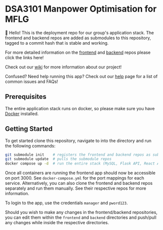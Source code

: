 # DSA3101 Manpower Optimisation for MFLG

👋 Hello! This is the deployment repo for our group's application stack. The frontend and backend repos are added as submodules to this repository, tagged to a commit hash that is stable and working.

For more detailed information on the [frontend](https://github.com/kevin-pek/dsa3101-frontend/) and [backend](https://github.com/shecheeyee/dsa3101-manpower-optimization-ci-backend/) repos please click the links here!

Check out our [wiki](https://github.com/kevin-pek/dsa3101-deployment/wiki) for more information about our project!

Confused? Need help running this app? Check out our [help](https://github.com/kevin-pek/dsa3101-deployment/wiki/Help) page for a list of common issues and FAQs!

## Prerequisites

The entire application stack runs on docker, so please make sure you have [Docker](https://docs.docker.com/engine/install/) installed.

## Getting Started

To get started clone this repository, navigate to into the directory and run the following commands:

```sh
git submodule init    # registers the frontend and backend repos as submodules
git submodule update  # pulls the submodule repos
docker compose up -d  # run the entire stack (MySQL, Flask API, React App) in detached mode
```

Once all containers are running the frontend app should now be accessible on port 3000. See `docker-compose.yml` for the port mappings for each service. Alternatively, you can also clone the frontend and backend repos separately and run them manually. See their respective repos for more information.

To login to the app, use the credentials `manager` and `pword123`.

Should you wish to make any changes in the frontend/backend repositories, you can edit them within the `frontend` and `backend` directories and push/pull any changes while inside the respective directories.
